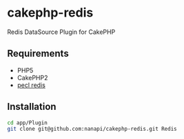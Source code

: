 cakephp-redis
=============

Redis DataSource Plugin for CakePHP

## Requirements
- PHP5
- CakePHP2
- [pecl redis](http://pecl.php.net/package/redis)


## Installation

```sh
cd app/Plugin
git clone git@github.com:nanapi/cakephp-redis.git Redis
```
